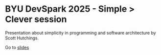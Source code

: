 # BYU DevSpark 2025 - Simple > Clever session

Presentation about simplicity in programming and software architecture by Scott Hutchings.

Go to [slides](slides)